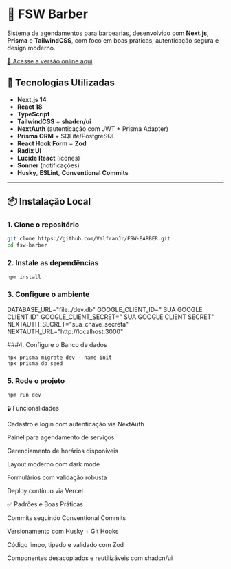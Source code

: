# 💈 FSW Barber

Sistema de agendamentos para barbearias, desenvolvido com **Next.js**, **Prisma** e **TailwindCSS**, com foco em boas práticas, autenticação segura e design moderno.

[🔗 Acesse a versão online aqui](https://fsw-barber-six-phi.vercel.app/)

## 🚀 Tecnologias Utilizadas

- **Next.js 14**  
- **React 18**  
- **TypeScript**  
- **TailwindCSS** + **shadcn/ui**  
- **NextAuth** (autenticação com JWT + Prisma Adapter)  
- **Prisma ORM** + SQLite/PostgreSQL  
- **React Hook Form** + **Zod**  
- **Radix UI**  
- **Lucide React** (ícones)  
- **Sonner** (notificações)  
- **Husky**, **ESLint**, **Conventional Commits**

---

## 📦 Instalação Local

### 1. Clone o repositório

```bash
git clone https://github.com/ValfranJr/FSW-BARBER.git
cd fsw-barber
````
### 2. Instale as dependências
````
npm install
````
### 3. Configure o ambiente

DATABASE_URL="file:./dev.db"
GOOGLE_CLIENT_ID=" SUA GOOGLE CLIENT ID"
GOOGLE_CLIENT_SECRET=" SUA GOOGLE CLIENT SECRET"
NEXTAUTH_SECRET="sua_chave_secreta"
NEXTAUTH_URL="http://localhost:3000"

###4. Configure o Banco de dados
````
npx prisma migrate dev --name init
npx prisma db seed
````
### 5. Rode o projeto
````
npm run dev
````
🔒 Funcionalidades

Cadastro e login com autenticação via NextAuth

Painel para agendamento de serviços

Gerenciamento de horários disponíveis

Layout moderno com dark mode

Formulários com validação robusta

Deploy contínuo via Vercel

✅ Padrões e Boas Práticas

Commits seguindo Conventional Commits

Versionamento com Husky + Git Hooks

Código limpo, tipado e validado com Zod

Componentes desacoplados e reutilizáveis com shadcn/ui


